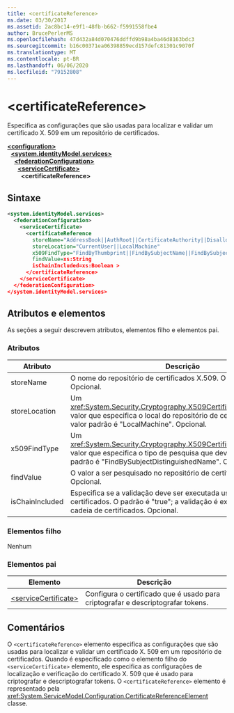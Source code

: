```yaml
---
title: <certificateReference>
ms.date: 03/30/2017
ms.assetid: 2ac8bc14-e9f1-48fb-b662-f5991558fbe4
author: BrucePerlerMS
ms.openlocfilehash: 47d432a84d070476ddffd9b98a4ba46d8163bdc3
ms.sourcegitcommit: b16c00371ea06398859ecd157defc81301c9070f
ms.translationtype: MT
ms.contentlocale: pt-BR
ms.lasthandoff: 06/06/2020
ms.locfileid: "79152808"
---
```

# \<certificateReference>
Especifica as configurações que são usadas para localizar e validar um certificado X. 509 em um repositório de certificados.  
  
[**\<configuration>**](../configuration-element.md)\
&nbsp;&nbsp;[**\<system.identityModel.services>**](system-identitymodel-services.md)\
&nbsp;&nbsp;&nbsp;&nbsp;[**\<federationConfiguration>**](federationconfiguration.md)\
&nbsp;&nbsp;&nbsp;&nbsp;&nbsp;&nbsp;[**\<serviceCertificate>**](servicecertificate.md)\
&nbsp;&nbsp;&nbsp;&nbsp;&nbsp;&nbsp;&nbsp;&nbsp;**\<certificateReference>**  
  
## <a name="syntax"></a>Sintaxe  
  
```xml  
<system.identityModel.services>  
  <federationConfiguration>  
    <serviceCertificate>  
      <certificateReference
        storeName="AddressBook||AuthRoot||CertificateAuthority||Disallowed||My||Root||TrustedPeople||TrustedPublisher"  
        storeLocation="CurrentUser||LocalMachine"  
        x509FindType="FindByThumbprint||FindBySubjectName||FindBySubjectDistinguishedName||FindByIssuerName||FindByIssuerDistinguishedName||FindBySerialNumber||FindByTimeValid||FindByTimeNotYetValid||FindByTimeExpired||FindByTemplateName||FindByApplicationPolicy||FindByCertificatePolicy||FindByExtension||FindByKeyUsage||FindBySubjectKeyIdentifier"  
        findValue=xs:String  
        isChainIncluded=xs:Boolean >  
      </certificateReference>  
    </serviceCertificate>  
  </federationConfiguration>  
</system.identityModel.services>  
```  
  
## <a name="attributes-and-elements"></a>Atributos e elementos  
 As seções a seguir descrevem atributos, elementos filho e elementos pai.  
  
### <a name="attributes"></a>Atributos  
  
|Atributo|Descrição|  
|---------------|-----------------|  
|storeName|O nome do repositório de certificados X.509. O padrão é "My". Opcional.|  
|storeLocation|Um <xref:System.Security.Cryptography.X509Certificates.StoreLocation> valor que especifica o local do repositório de certificados X. 509. O valor padrão é "LocalMachine". Opcional.|  
|x509FindType|Um <xref:System.Security.Cryptography.X509Certificates.X509FindType> valor que especifica o tipo de pesquisa que deve ser executada. O padrão é "FindBySubjectDistinguishedName". Opcional.|  
|findValue|O valor a ser pesquisado no repositório de certificados X.509. Opcional.|  
|isChainIncluded|Especifica se a validação deve ser executada usando a cadeia de certificados. O padrão é "true"; a validação é executada usando a cadeia de certificados. Opcional.|  
  
### <a name="child-elements"></a>Elementos filho  
 Nenhum  
  
### <a name="parent-elements"></a>Elementos pai  
  
|Elemento|Descrição|  
|-------------|-----------------|  
|[\<serviceCertificate>](servicecertificate.md)|Configura o certificado que é usado para criptografar e descriptografar tokens.|  
  
## <a name="remarks"></a>Comentários  
 O `<certificateReference>` elemento especifica as configurações que são usadas para localizar e validar um certificado X. 509 em um repositório de certificados. Quando é especificado como o elemento filho do `<serviceCertificate>` elemento, ele especifica as configurações de localização e verificação do certificado X. 509 que é usado para criptografar e descriptografar tokens. O `<certificateReference>` elemento é representado pela <xref:System.ServiceModel.Configuration.CertificateReferenceElement> classe.
